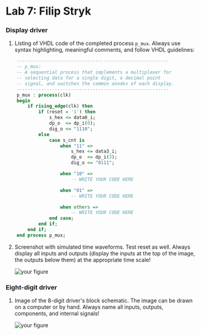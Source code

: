 # Lab 7: Filip Stryk

### Display driver

1. Listing of VHDL code of the completed process `p_mux`. Always use syntax highlighting, meaningful comments, and follow VHDL guidelines:

```vhdl
    --------------------------------------------------------
    -- p_mux:
    -- A sequential process that implements a multiplexer for
    -- selecting data for a single digit, a decimal point 
    -- signal, and switches the common anodes of each display.
    --------------------------------------------------------
    p_mux : process(clk)
    begin
        if rising_edge(clk) then
            if (reset = '1') then
                s_hex <= data0_i;
                dp_o  <= dp_i(0);
                dig_o <= "1110";
            else
                case s_cnt is
                    when "11" =>
                        s_hex <= data3_i;
                        dp_o  <= dp_i(3);
                        dig_o <= "0111";

                    when "10" =>
                        -- WRITE YOUR CODE HERE

                    when "01" =>
                        -- WRITE YOUR CODE HERE

                    when others =>
                        -- WRITE YOUR CODE HERE
                end case;
            end if;
        end if;
    end process p_mux;
```

2. Screenshot with simulated time waveforms. Test reset as well. Always display all inputs and outputs (display the inputs at the top of the image, the outputs below them) at the appropriate time scale!

   ![your figure]()

### Eight-digit driver

1. Image of the 8-digit driver's block schematic. The image can be drawn on a computer or by hand. Always name all inputs, outputs, components, and internal signals!

   ![your figure]()